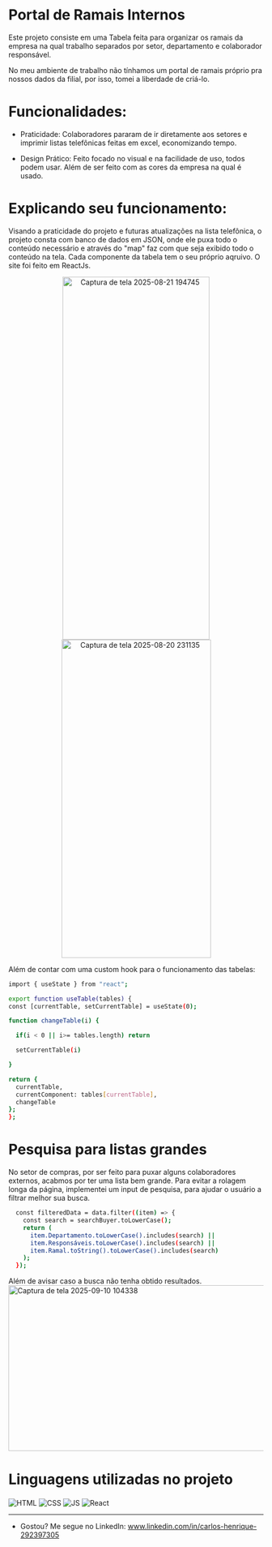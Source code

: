 <h1>Portal de Ramais Internos</h1>

Este projeto consiste em uma Tabela feita para organizar os ramais da empresa na qual trabalho separados por setor, departamento e colaborador responsável.

  No meu ambiente de trabalho não tínhamos um portal de ramais próprio pra nossos dados da filial, por isso, tomei a liberdade de criá-lo.

# Funcionalidades:

- Praticidade: Colaboradores pararam de ir diretamente aos setores e imprimir listas telefônicas feitas em excel, economizando tempo.

- Design Prático: Feito focado no visual e na facilidade de uso, todos podem usar. Além de ser feito com as cores da empresa na qual é usado.

# Explicando seu funcionamento:

Visando a praticidade do projeto e futuras atualizações na lista telefônica, o projeto consta com banco de dados em JSON, onde ele puxa todo o conteúdo necessário e através do "map" faz com que seja exibido todo o conteúdo na tela. Cada componente da tabela tem o seu próprio aqruivo. O site foi feito em ReactJs.

<div align="center">
<img width="290" height="716" alt="Captura de tela 2025-08-21 194745" src="https://github.com/user-attachments/assets/a7c68037-878e-45f9-89e4-efe7b7c665ab" />
<img width="295" height="628" alt="Captura de tela 2025-08-20 231135" src="https://github.com/user-attachments/assets/feb079b3-9cdd-433b-9c3e-167c2f64740d" />
</div>

Além de contar com uma custom hook para o funcionamento das tabelas:

  ```bash
import { useState } from "react";

export function useTable(tables) {
  const [currentTable, setCurrentTable] = useState(0);

  function changeTable(i) {

    if(i < 0 || i>= tables.length) return

    setCurrentTable(i)

  }

  return {
    currentTable,
    currentComponent: tables[currentTable],
    changeTable
  };
};
```

# Pesquisa para listas grandes

No setor de compras, por ser feito para puxar alguns colaboradores externos, acabmos por ter uma lista bem grande. Para evitar a rolagem longa da página, implementei um input de pesquisa, para ajudar o usuário a filtrar melhor sua busca.

```bash
  const filteredData = data.filter((item) => {
    const search = searchBuyer.toLowerCase();
    return (
      item.Departamento.toLowerCase().includes(search) ||
      item.Responsáveis.toLowerCase().includes(search) ||
      item.Ramal.toString().toLowerCase().includes(search)
    );
  });
```

Além de avisar caso a busca não tenha obtido resultados.
<img align="center" width="1365" height="327" alt="Captura de tela 2025-09-10 104338" src="https://github.com/user-attachments/assets/05442fa7-12a5-46d7-a03d-b8ee046fd630" />

# Linguagens utilizadas no projeto

<div style="display:inline-block">
<img align="center" src="https://img.shields.io/badge/HTML5-E34F26?style=for-the-badge&logo=html5&logoColor=white" alt="HTML"/>
<img align="center" src="https://img.shields.io/badge/CSS3-1572B6?style=for-the-badge&logo=css3&logoColor=white" alt="CSS"/>
<img align="center" src="https://img.shields.io/badge/JavaScript-323330?style=for-the-badge&logo=javascript&logoColor=F7DF1E" alt="JS"/>
<img align="center" src="https://img.shields.io/badge/React-20232A?style=for-the-badge&logo=react&logoColor=61DAFB" alt="React"/>
</div>

---

- Gostou? Me segue no LinkedIn: www.linkedin.com/in/carlos-henrique-292397305
